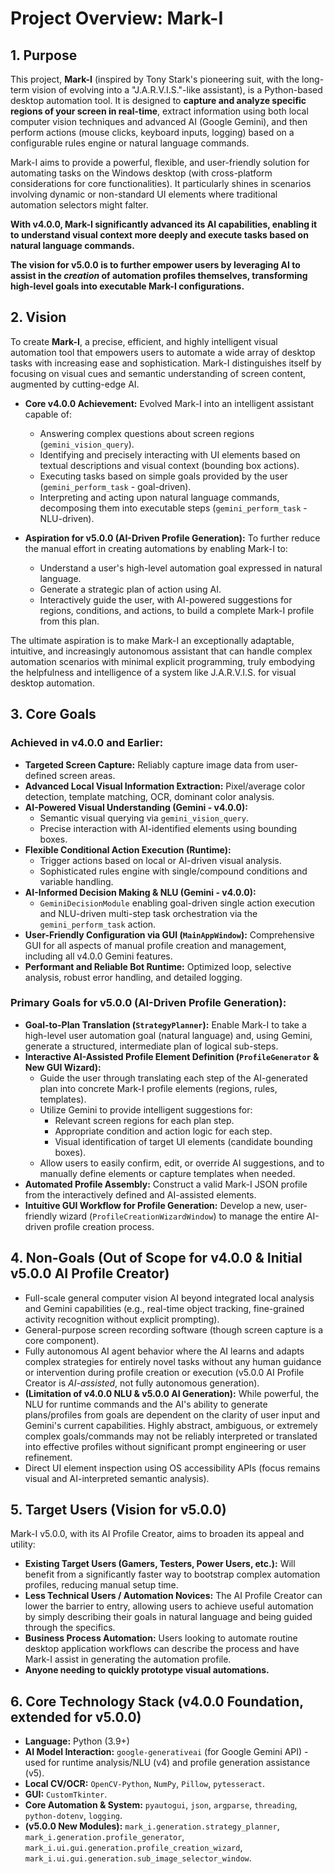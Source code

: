 # Project Overview: Mark-I

## 1. Purpose

This project, **Mark-I** (inspired by Tony Stark's pioneering suit, with the long-term vision of evolving into a "J.A.R.V.I.S."-like assistant), is a Python-based desktop automation tool. It is designed to **capture and analyze specific regions of your screen in real-time**, extract information using both local computer vision techniques and advanced AI (Google Gemini), and then perform actions (mouse clicks, keyboard inputs, logging) based on a configurable rules engine or natural language commands.

Mark-I aims to provide a powerful, flexible, and user-friendly solution for automating tasks on the Windows desktop (with cross-platform considerations for core functionalities). It particularly shines in scenarios involving dynamic or non-standard UI elements where traditional automation selectors might falter.

**With v4.0.0, Mark-I significantly advanced its AI capabilities, enabling it to understand visual context more deeply and execute tasks based on natural language commands.**

**The vision for v5.0.0 is to further empower users by leveraging AI to assist in the _creation_ of automation profiles themselves, transforming high-level goals into executable Mark-I configurations.**

## 2. Vision

To create **Mark-I**, a precise, efficient, and highly intelligent visual automation tool that empowers users to automate a wide array of desktop tasks with increasing ease and sophistication. Mark-I distinguishes itself by focusing on visual cues and semantic understanding of screen content, augmented by cutting-edge AI.

- **Core v4.0.0 Achievement:** Evolved Mark-I into an intelligent assistant capable of:

  - Answering complex questions about screen regions (`gemini_vision_query`).
  - Identifying and precisely interacting with UI elements based on textual descriptions and visual context (bounding box actions).
  - Executing tasks based on simple goals provided by the user (`gemini_perform_task` - goal-driven).
  - Interpreting and acting upon natural language commands, decomposing them into executable steps (`gemini_perform_task` - NLU-driven).

- **Aspiration for v5.0.0 (AI-Driven Profile Generation):** To further reduce the manual effort in creating automations by enabling Mark-I to:
  - Understand a user's high-level automation goal expressed in natural language.
  - Generate a strategic plan of action using AI.
  - Interactively guide the user, with AI-powered suggestions for regions, conditions, and actions, to build a complete Mark-I profile from this plan.

The ultimate aspiration is to make Mark-I an exceptionally adaptable, intuitive, and increasingly autonomous assistant that can handle complex automation scenarios with minimal explicit programming, truly embodying the helpfulness and intelligence of a system like J.A.R.V.I.S. for visual desktop automation.

## 3. Core Goals

### Achieved in v4.0.0 and Earlier:

- **Targeted Screen Capture:** Reliably capture image data from user-defined screen areas.
- **Advanced Local Visual Information Extraction:** Pixel/average color detection, template matching, OCR, dominant color analysis.
- **AI-Powered Visual Understanding (Gemini - v4.0.0):**
  - Semantic visual querying via `gemini_vision_query`.
  - Precise interaction with AI-identified elements using bounding boxes.
- **Flexible Conditional Action Execution (Runtime):**
  - Trigger actions based on local or AI-driven visual analysis.
  - Sophisticated rules engine with single/compound conditions and variable handling.
- **AI-Informed Decision Making & NLU (Gemini - v4.0.0):**
  - `GeminiDecisionModule` enabling goal-driven single action execution and NLU-driven multi-step task orchestration via the `gemini_perform_task` action.
- **User-Friendly Configuration via GUI (`MainAppWindow`):** Comprehensive GUI for all aspects of manual profile creation and management, including all v4.0.0 Gemini features.
- **Performant and Reliable Bot Runtime:** Optimized loop, selective analysis, robust error handling, and detailed logging.

### Primary Goals for v5.0.0 (AI-Driven Profile Generation):

- **Goal-to-Plan Translation (`StrategyPlanner`):** Enable Mark-I to take a high-level user automation goal (natural language) and, using Gemini, generate a structured, intermediate plan of logical sub-steps.
- **Interactive AI-Assisted Profile Element Definition (`ProfileGenerator` & New GUI Wizard):**
  - Guide the user through translating each step of the AI-generated plan into concrete Mark-I profile elements (regions, rules, templates).
  - Utilize Gemini to provide intelligent suggestions for:
    - Relevant screen regions for each plan step.
    - Appropriate condition and action logic for each step.
    - Visual identification of target UI elements (candidate bounding boxes).
  - Allow users to easily confirm, edit, or override AI suggestions, and to manually define elements or capture templates when needed.
- **Automated Profile Assembly:** Construct a valid Mark-I JSON profile from the interactively defined and AI-assisted elements.
- **Intuitive GUI Workflow for Profile Generation:** Develop a new, user-friendly wizard (`ProfileCreationWizardWindow`) to manage the entire AI-driven profile creation process.

## 4. Non-Goals (Out of Scope for v4.0.0 & Initial v5.0.0 AI Profile Creator)

- Full-scale general computer vision AI beyond integrated local analysis and Gemini capabilities (e.g., real-time object tracking, fine-grained activity recognition without explicit prompting).
- General-purpose screen recording software (though screen capture is a core component).
- Fully autonomous AI agent behavior where the AI learns and adapts complex strategies for entirely novel tasks without any human guidance or intervention during profile creation or execution (v5.0.0 AI Profile Creator is _AI-assisted_, not fully autonomous generation).
- **(Limitation of v4.0.0 NLU & v5.0.0 AI Generation):** While powerful, the NLU for runtime commands and the AI's ability to generate plans/profiles from goals are dependent on the clarity of user input and Gemini's current capabilities. Highly abstract, ambiguous, or extremely complex goals/commands may not be reliably interpreted or translated into effective profiles without significant prompt engineering or user refinement.
- Direct UI element inspection using OS accessibility APIs (focus remains visual and AI-interpreted semantic analysis).

## 5. Target Users (Vision for v5.0.0)

Mark-I v5.0.0, with its AI Profile Creator, aims to broaden its appeal and utility:

- **Existing Target Users (Gamers, Testers, Power Users, etc.):** Will benefit from a significantly faster way to bootstrap complex automation profiles, reducing manual setup time.
- **Less Technical Users / Automation Novices:** The AI Profile Creator can lower the barrier to entry, allowing users to achieve useful automation by simply describing their goals in natural language and being guided through the specifics.
- **Business Process Automation:** Users looking to automate routine desktop application workflows can describe the process and have Mark-I assist in generating the automation profile.
- **Anyone needing to quickly prototype visual automations.**

## 6. Core Technology Stack (v4.0.0 Foundation, extended for v5.0.0)

- **Language:** Python (3.9+)
- **AI Model Interaction:** `google-generativeai` (for Google Gemini API) - used for runtime analysis/NLU (v4) and profile generation assistance (v5).
- **Local CV/OCR:** `OpenCV-Python`, `NumPy`, `Pillow`, `pytesseract`.
- **GUI:** `CustomTkinter`.
- **Core Automation & System:** `pyautogui`, `json`, `argparse`, `threading`, `python-dotenv`, `logging`.
- **(v5.0.0 New Modules):** `mark_i.generation.strategy_planner`, `mark_i.generation.profile_generator`, `mark_i.ui.gui.generation.profile_creation_wizard`, `mark_i.ui.gui.generation.sub_image_selector_window`.

